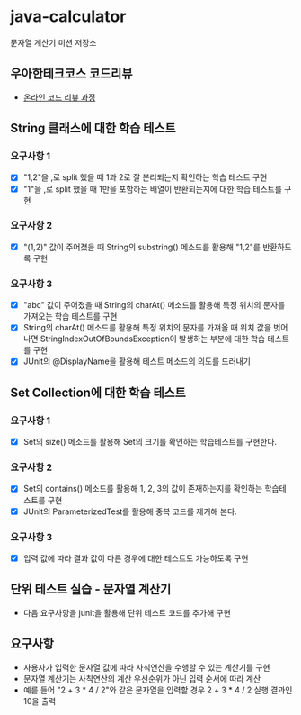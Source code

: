 # java-calculator
문자열 계산기 미션 저장소

## 우아한테크코스 코드리뷰
* [온라인 코드 리뷰 과정](https://github.com/woowacourse/woowacourse-docs/blob/master/maincourse/README.md)

## String 클래스에 대한 학습 테스트
### 요구사항 1
* [x] "1,2"을 ,로 split 했을 때 1과 2로 잘 분리되는지 확인하는 학습 테스트 구현
* [x] "1"을 ,로 split 했을 때 1만을 포함하는 배열이 반환되는지에 대한 학습 테스트를 구현

### 요구사항 2
* [x] "(1,2)" 값이 주어졌을 때 String의 substring() 메소드를 활용해 "1,2"를 반환하도록 구현

### 요구사항 3
* [x] "abc" 값이 주어졌을 때 String의 charAt() 메소드를 활용해 특정 위치의 문자를 가져오는 학습 테스트를 구현
* [x] String의 charAt() 메소드를 활용해 특정 위치의 문자를 가져올 때 위치 값을 벗어나면 StringIndexOutOfBoundsException이 발생하는 부분에 대한 학습 테스트를 구현
* [x] JUnit의 @DisplayName을 활용해 테스트 메소드의 의도를 드러내기

## Set Collection에 대한 학습 테스트
### 요구사항 1
* [x] Set의 size() 메소드를 활용해 Set의 크기를 확인하는 학습테스트를 구현한다.

### 요구사항 2
* [x] Set의 contains() 메소드를 활용해 1, 2, 3의 값이 존재하는지를 확인하는 학습테스트를 구현
* [x] JUnit의 ParameterizedTest를 활용해 중복 코드를 제거해 본다.

### 요구사항 3
* [x] 입력 값에 따라 결과 값이 다른 경우에 대한 테스트도 가능하도록 구현

## 단위 테스트 실습 - 문자열 계산기
* 다음 요구사항을 junit을 활용해 단위 테스트 코드를 추가해 구현

## 요구사항
* 사용자가 입력한 문자열 값에 따라 사칙연산을 수행할 수 있는 계산기를 구현
* 문자열 계산기는 사칙연산의 계산 우선순위가 아닌 입력 순서에 따라 계산
* 예를 들어 "2 + 3 * 4 / 2"와 같은 문자열을 입력할 경우 2 + 3 * 4 / 2 실행 결과인 10을 출력